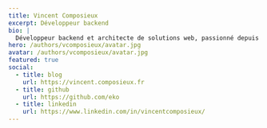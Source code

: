 ```yaml
---
title: Vincent Composieux
excerpt: Développeur backend
bio: | 
  Développeur backend et architecte de solutions web, passionné depuis de longues années, j'adore découvrir de nouvelles technologies et les partager.
hero: /authors/vcomposieux/avatar.jpg
avatar: /authors/vcomposieux/avatar.jpg
featured: true
social:
  - title: blog
    url: https://vincent.composieux.fr
  - title: github
    url: https://github.com/eko
  - title: linkedin
    url: https://www.linkedin.com/in/vincentcomposieux/
---
```

